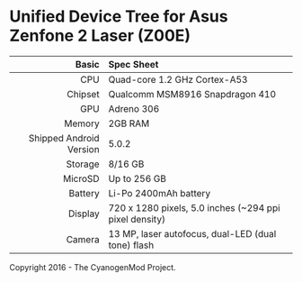 Unified Device Tree for Asus Zenfone 2 Laser (Z00E)
===========================================

Basic   | Spec Sheet
-------:|:-------------------------
CPU     | Quad-core 1.2 GHz Cortex-A53        
Chipset | Qualcomm MSM8916 Snapdragon 410        
GPU     | Adreno 306
Memory  | 2GB RAM
Shipped Android Version | 5.0.2
Storage | 8/16 GB
MicroSD | Up to 256 GB
Battery | Li-Po 2400mAh battery
Display | 720 x 1280 pixels, 5.0 inches (~294 ppi pixel density)        
Camera  | 13 MP, laser autofocus, dual-LED (dual tone) flash

Copyright 2016 - The CyanogenMod Project.
